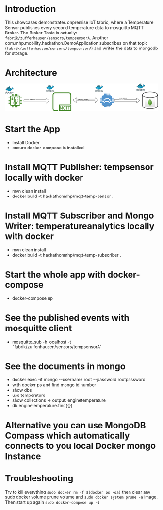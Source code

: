 # Introduction
This showcases demonstrates onpremise IoT fabric, where a Temperature Sensor publishes every second temperature data to mosquitto MQTT Broker.
The Broker Topic is actually: `fabrik/zuffenhausen/sensors/tempsensorA`.
Another com.mhp.mobility.hackathon.DemoApplication subscribes on that topic (`fabrik/zuffenhausen/sensors/tempsensorA`) and writes the data to mongodb for storage.

# Architecture
![image info](./picture/arch.png)


# Start the App
- Install Docker
- ensure docker-compose is installed

# Install MQTT Publisher: tempsensor locally with docker
- mvn clean install
- docker build -t hackathonmhp/mqtt-temp-sensor .

# Install MQTT Subscriber and Mongo Writer: temperatureanalytics locally with docker
- mvn clean install
- docker build -t hackathonmhp/mqtt-temp-subscriber .

# Start the whole app with docker-compose
- docker-compose up

# See the published events with mosquitte client
- mosquitto_sub -h localhost -t "fabrik/zuffenhausen/sensors/tempsensorA"


# See the documents in mongo
- docker exec -it <container-id>  mongo --username root --password rootpassword
- <container-id> with docker ps and find mongo id number
- show dbs
- use temperature
- show collections -> output: enginetemperature
- db.enginetemperature.find({})

# Alternative you can use MongoDB Compass which automatically connects to you local Docker mongo Instance

# Troubleshooting
Try to kill everything `sudo docker rm -f $(docker ps -qa)` 
then clear any sudo docker volume prune volume and `sudo docker system prune -a` image.
Then start up again `sudo docker-compose up -d`